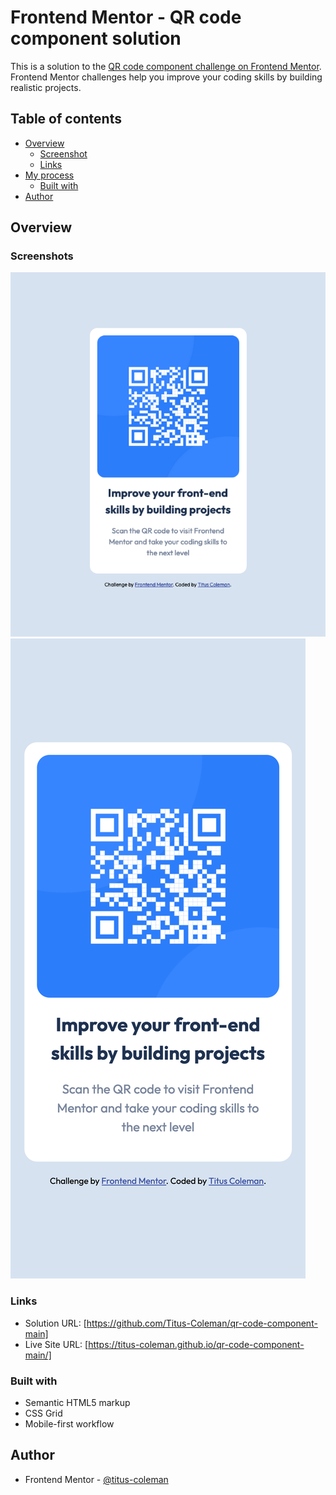 # Frontend Mentor - QR code component solution

This is a solution to the [QR code component challenge on Frontend Mentor](https://www.frontendmentor.io/challenges/qr-code-component-iux_sIO_H). Frontend Mentor challenges help you improve your coding skills by building realistic projects. 

## Table of contents

- [Overview](#overview)
  - [Screenshot](#screenshot)
  - [Links](#links)
- [My process](#my-process)
  - [Built with](#built-with)
- [Author](#author)



## Overview

### Screenshots

![](./Desktop-QR_code_component.png)
![](./Mobile-QR_code_component.png)



### Links

- Solution URL: [https://github.com/Titus-Coleman/qr-code-component-main]
- Live Site URL: [https://titus-coleman.github.io/qr-code-component-main/]


### Built with

- Semantic HTML5 markup
- CSS Grid
- Mobile-first workflow


## Author

- Frontend Mentor - [@titus-coleman](https://www.frontendmentor.io/profile/titus-coleman)



